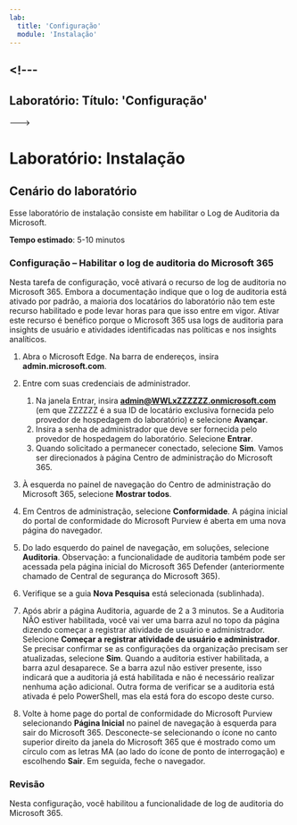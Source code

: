 ```yaml
---
lab:
  title: 'Configuração'
  module: 'Instalação'
---
```


<a name="---"></a><!---
---
Laboratório:
    Título: 'Configuração'
---
--->



# <a name="lab-setup"></a>Laboratório: Instalação

## <a name="lab-scenario"></a>Cenário do laboratório

Esse laboratório de instalação consiste em habilitar o Log de Auditoria da Microsoft.

**Tempo estimado**: 5-10 minutos

### <a name="setup---enable-microsoft-365-audit-log"></a>Configuração – Habilitar o log de auditoria do Microsoft 365

Nesta tarefa de configuração, você ativará o recurso de log de auditoria no Microsoft 365.  Embora a documentação indique que o log de auditoria está ativado por padrão, a maioria dos locatários do laboratório não tem este recurso habilitado e pode levar horas para que isso entre em vigor.  Ativar este recurso é benéfico porque o Microsoft 365 usa logs de auditoria para insights de usuário e atividades identificadas nas políticas e nos insights analíticos.

1. Abra o Microsoft Edge. Na barra de endereços, insira **admin.microsoft.com**.

1. Entre com suas credenciais de administrador.
    1. Na janela Entrar, insira **admin@WWLxZZZZZZ.onmicrosoft.com** (em que ZZZZZZ é a sua ID de locatário exclusiva fornecida pelo provedor de hospedagem do laboratório) e selecione **Avançar**.
    1. Insira a senha de administrador que deve ser fornecida pelo provedor de hospedagem do laboratório. Selecione **Entrar**.
    1. Quando solicitado a permanecer conectado, selecione **Sim**. Vamos ser direcionados à página Centro de administração do Microsoft 365.

1. À esquerda no painel de navegação do Centro de administração do Microsoft 365, selecione **Mostrar todos**.

1. Em Centros de administração, selecione **Conformidade**.  A página inicial do portal de conformidade do Microsoft Purview é aberta em uma nova página do navegador.  

1. Do lado esquerdo do painel de navegação, em soluções, selecione **Auditoria**.  Observação: a funcionalidade de auditoria também pode ser acessada pela página inicial do Microsoft 365 Defender (anteriormente chamado de Central de segurança do Microsoft 365).

1. Verifique se a guia **Nova Pesquisa** está selecionada (sublinhada).

1. Após abrir a página Auditoria, aguarde de 2 a 3 minutos.  Se a Auditoria NÃO estiver habilitada, você vai ver uma barra azul no topo da página dizendo começar a registrar atividade de usuário e administrador.  Selecione **Começar a registrar atividade de usuário e administrador**.  Se precisar confirmar se as configurações da organização precisam ser atualizadas, selecione **Sim**. Quando a auditoria estiver habilitada, a barra azul desaparece.  Se a barra azul não estiver presente, isso indicará que a auditoria já está habilitada e não é necessário realizar nenhuma ação adicional.  Outra forma de verificar se a auditoria está ativada é pelo PowerShell, mas ela está fora do escopo deste curso.

1. Volte à home page do portal de conformidade do Microsoft Purview selecionando **Página Inicial** no painel de navegação à esquerda para sair do Microsoft 365. Desconecte-se selecionando o ícone no canto superior direito da janela do Microsoft 365 que é mostrado como um círculo com as letras MA (ao lado do ícone de ponto de interrogação) e escolhendo **Sair**. Em seguida, feche o navegador.

### <a name="review"></a>Revisão

Nesta configuração, você habilitou a funcionalidade de log de auditoria do Microsoft 365.
